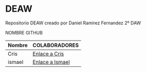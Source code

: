 # DEAW

Repositorio DEAW creado por Daniel Ramirez Fernandez 2º DAW

  NOMBRE GITHUB

| Nombre | COLABORADORES |
| ------------ | ------------ |
| Cris | [Enlace a Cris](https://github.com/Akaruth) |
| ismael | [Enlace a Ismael](https://github.com/BL4CKSNK) |
 
